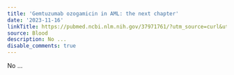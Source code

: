 ```yaml
---
title: 'Gemtuzumab ozogamicin in AML: the next chapter'
date: '2023-11-16'
linkTitle: https://pubmed.ncbi.nlm.nih.gov/37971761/?utm_source=curl&utm_medium=rss&utm_campaign=journals&utm_content=7603509&fc=None&ff=20231117170630&v=2.17.9.post6+86293ac
source: Blood
description: No ...
disable_comments: true
---
```

No ...